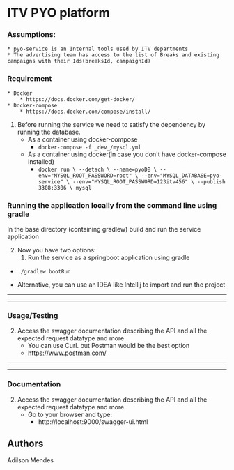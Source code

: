 # ITV PYO platform

### Assumptions:
    * pyo-service is an Internal tools used by ITV departments
    * The advertising team has access to the list of Breaks and existing campaigns with their Ids(breaksId, campaignId)


### Requirement
    * Docker
        * https://docs.docker.com/get-docker/
    * Docker-compose 
        * https://docs.docker.com/compose/install/

1. Before running the service we need to satisfy the dependency by running the database.
    * As a container using docker-compose
        * `docker-compose -f _dev_/mysql.yml`
    * As a container using docker(in case you don't have docker-compose installed)
        * `docker run \
          --detach \
          --name=pyoDB \
          --env="MYSQL_ROOT_PASSWORD=root" \
          --env="MYSQL_DATABASE=pyo-service" \
          --env="MYSQL_ROOT_PASSWORD=123itv456" \
          --publish 3308:3306 \
          mysql`
    
### Running the application locally from the command line using gradle

In the base directory (containing gradlew) build and run the service application

2. Now you have two options:
   1. Run the service as a springboot application using gradle
* `./gradlew bootRun`

* Alternative, you can use an IDEA like Intellij to import and run the project

---
---

### Usage/Testing
2. Access the swagger documentation describing the API and all the expected request datatype and more
    * You can use Curl. but Postman would be the best option
    * https://www.postman.com/
    
---
---

### Documentation
2. Access the swagger documentation describing the API and all the expected request datatype and more
    *  Go to your browser and type:
        * http://localhost:9000/swagger-ui.html
    
## Authors
Adilson Mendes
